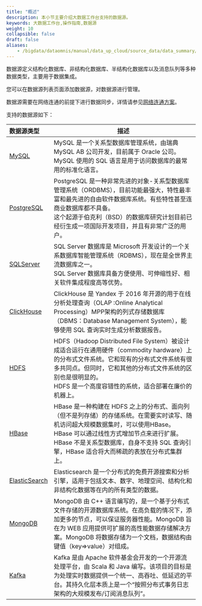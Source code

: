 ```yaml
---
title: "概述"
description: 本小节主要介绍大数据工作台支持的数据源。 
keywords: 大数据工作台,操作指南,数据源
weight: 10
collapsible: false
draft: false
aliases:
    - /bigdata/dataomnis/manual/data_up_cloud/source_data/data_summary/
---
```



数据源定义结构化数据库、非结构化数据库、半结构化数据库以及消息队列等多种数据类型，主要用于数据集成。

您可以在数据源列表页面添加数据源，对数据源进行管理。

数据源需要在网络连通的前提下进行数据同步，详情请参见[网络连通方案](../../connect/)。

支持的数据源如下：

| 数据源类型                                                   | 描述                                                         |
| :----------------------------------------------------------- | ------------------------------------------------------------ |
| [MySQL](/bigdata/dataomnis/manual/source_data/add_data/mysql) | MySQL 是一个关系型数据库管理系统，由瑞典 MySQL AB 公司开发，目前属于 Oracle 公司。<br>MySQL 使用的 SQL 语言是用于访问数据库的最常用的标准化语言。 |
| [PostgreSQL](/bigdata/dataomnis/manual/source_data/add_data/postgresql) | PostgreSQL 是一种非常先进的对象-关系型数据库管理系统（ORDBMS），目前功能最强大，特性最丰富和最先进的自由软件数据库系统。有些特性甚至连商业数据库都不具备。<br/>这个起源于伯克利（BSD）的数据库研究计划目前已经衍生成一项国际开发项目，并且有非常广泛的用户。 |
| [SQLServer](/bigdata/dataomnis/manual/source_data/add_data/sqlserver) | SQL Server 数据库是 Microsoft 开发设计的一个关系数据库智能管理系统（RDBMS），现在是全世界主流数据库之一。<br/>SQL Server 数据库具备方便使用、可伸缩性好、相关软件集成程度高等优势。 |
| [ClickHouse](/bigdata/dataomnis/manual/source_data/add_data/clickhouse) | ClickHouse 是 Yandex 于 2016 年开源的用于在线分析处理查询（OLAP :Online Analytical Processing）MPP架构的列式存储数据库（DBMS：Database Management System），能够使用 SQL 查询实时生成分析数据报告。 |
| [HDFS](/bigdata/dataomnis/manual/source_data/add_data/hdfs)  | HDFS（Hadoop Distributed File System）被设计成适合运行在通用硬件（commodity hardware）上的分布式文件系统。它和现有的分布式文件系统有很多共同点。但同时，它和其他的分布式文件系统的区别也是很明显的。<br/>HDFS 是一个高度容错性的系统，适合部署在廉价的机器上。 |
| [HBase](/bigdata/dataomnis/manual/source_data/add_data/hbase) | HBase 是一种构建在 HDFS 之上的分布式、面向列（但不是列存储）的存储系统。在需要实时读写、随机访问超大规模数据集时，可以使用HBase。HBase 可以通过线性方式增加节点来进行扩展。<br/>HBase 不是关系型数据库，自身不支持 SQL 查询引擎，HBase 适合将大而稀疏的表放在分布式集群上。 |
| [ElasticSearch](/bigdata/dataomnis/manual/source_data/add_data/elasticsearch) | Elasticsearch 是一个分布式的免费开源搜索和分析引擎，适用于包括文本、数字、地理空间、结构化和非结构化数据等在内的所有类型的数据。 |
| [MongoDB](/bigdata/dataomnis/manual/source_data/add_data/mongodb) | MongoDB 由 C++ 语言编写的，是一个基于分布式文件存储的开源数据库系统。在高负载的情况下，添加更多的节点，可以保证服务器性能。MongoDB 旨在为 WEB 应用提供可扩展的高性能数据存储解决方案。MongoDB 将数据存储为一个文档，数据结构由键值（key=>value）对组成。 |
| [Kafka](/bigdata/dataomnis/manual/source_data/add_data/kafka) | Kafka 是由 Apache 软件基金会开发的一个开源流处理平台，由 Scala 和 Java 编写。该项目的目标是为处理实时数据提供一个统一、高吞吐、低延迟的平台。其持久化层本质上是一个“按照分布式事务日志架构的大规模发布/订阅消息队列”。 |

<!-- | 数据源类型                                                   | 描述                                                         |
| :----------------------------------------------------------- | ------------------------------------------------------------ |
| [MySQL](/bigdata/dataomnis/manual/source_data/add_data/mysql) | MySQL 是一个关系型数据库管理系统，由瑞典 MySQL AB 公司开发，目前属于 Oracle 公司。<br>MySQL 使用的 SQL 语言是用于访问数据库的最常用的标准化语言。 |
| [PostgreSQL](/bigdata/dataomnis/manual/source_data/add_data/postgresql) | PostgreSQL 是一种非常先进的对象-关系型数据库管理系统（ORDBMS），目前功能最强大，特性最丰富和最先进的自由软件数据库系统。有些特性甚至连商业数据库都不具备。<br/>这个起源于伯克利（BSD）的数据库研究计划目前已经衍生成一项国际开发项目，并且有非常广泛的用户。 |
| [SQLServer](/bigdata/dataomnis/manual/source_data/add_data/sqlserver) | SQL Server 数据库是 Microsoft 开发设计的一个关系数据库智能管理系统（RDBMS），现在是全世界主流数据库之一。<br/>SQL Server 数据库具备方便使用、可伸缩性好、相关软件集成程度高等优势。 |
| [Oracle](/bigdata/dataomnis/manual/source_data/add_data/oracle) | Oracle 是甲骨文公司的一款关系数据库管理系统。它是在数据库领域一直处于领先地位的产品。可以说 Oracle 数据库系统是目前世界上流行的关系数据库管理系统，系统可移植性好、使用方便、功能强，适用于各类大、中、小、微机环境。 |
| [DB2](/bigdata/dataomnis/manual/source_data/add_data/db2)    | DB2 是 IBM 公司开发的一套关系型数据库管理系统，主要的运行环境为 UNIX、Linux 以及 Windows 服务器版本。DB2主要应用于大型应用系统，具有较好的可伸缩性，可支持从大型机到单用户环境，应用于所有常见的服务器操作系统平台下。 |
| [SAP HANA](/bigdata/dataomnis/manual/source_data/add_data/saphana) | SAP HANA 是 SAP 公司于 2011年6月推出的基于内存计算技术的高性能实时数据计算平台，用户可以基于 SAP HANA 提供的内存计算技术，直接对大量实时业务数据进行查询和分析。SAP HANA 的数据存储在内存数据库中，访问速度极快。 |
| [ClickHouse](/bigdata/dataomnis/manual/source_data/add_data/clickhouse) | ClickHouse 是 Yandex 于 2016 年开源的用于在线分析处理查询（OLAP :Online Analytical Processing）MPP架构的列式存储数据库（DBMS：Database Management System），能够使用 SQL 查询实时生成分析数据报告。 |
| [Hive](/bigdata/dataomnis/manual/source_data/add_data/hive)  | Apache Hive 是一个构建于 Hadoop 顶层的数据仓库，可以将结构化的数据文件映射为一张数据库表，并提供简单的 SQL 查询功能，可以将 SQL 语句转换为 MapReduce 任务进行运行。 |
| [FTP](/bigdata/dataomnis/manual/source_data/add_data/ftp)    | FTP 是 File Transfer Protocol（文件传输协议）的英文简称，而中文简称为“文传协议”。用于 Internet 上控制文件的双向传输。 |
| [HDFS](/bigdata/dataomnis/manual/source_data/add_data/hdfs)  | HDFS（Hadoop Distributed File System）被设计成适合运行在通用硬件（commodity hardware）上的分布式文件系统。它和现有的分布式文件系统有很多共同点。但同时，它和其他的分布式文件系统的区别也是很明显的。<br/>HDFS 是一个高度容错性的系统，适合部署在廉价的机器上。 |
| [HBase](/bigdata/dataomnis/manual/source_data/add_data/hbase) | HBase 是一种构建在 HDFS 之上的分布式、面向列（但不是列存储）的存储系统。在需要实时读写、随机访问超大规模数据集时，可以使用HBase。HBase 可以通过线性方式增加节点来进行扩展。<br/>HBase 不是关系型数据库，自身不支持 SQL 查询引擎，HBase 适合将大而稀疏的表放在分布式集群上。 |
| [ElasticSearch](/bigdata/dataomnis/manual/source_data/add_data/elasticsearch) | Elasticsearch 是一个分布式的免费开源搜索和分析引擎，适用于包括文本、数字、地理空间、结构化和非结构化数据等在内的所有类型的数据。 |
| [MongoDB](/bigdata/dataomnis/manual/source_data/add_data/mongodb) | MongoDB 由 C++ 语言编写的，是一个基于分布式文件存储的开源数据库系统。在高负载的情况下，添加更多的节点，可以保证服务器性能。MongoDB 旨在为 WEB 应用提供可扩展的高性能数据存储解决方案。MongoDB 将数据存储为一个文档，数据结构由键值（key=>value）对组成。 |
| [Redis](/bigdata/dataomnis/manual/source_data/add_data/redis) | Redis 是现在最受欢迎的 NoSQL 数据库之一，Redis 是一个使用 ANSI C 编写的开源、包含多种数据结构、支持网络、基于内存、可选持久性的键值对存储数据库，其具备如下特性：基于内存运行，性能高效，支持分布式，理论上可以无限扩展 key/value 存储系统。 |
| [Kafka](/bigdata/dataomnis/manual/source_data/add_data/kafka) | Kafka 是由 Apache 软件基金会开发的一个开源流处理平台，由 Scala 和 Java 编写。该项目的目标是为处理实时数据提供一个统一、高吞吐、低延迟的平台。其持久化层本质上是一个“按照分布式事务日志架构的大规模发布/订阅消息队列”。 | -->
